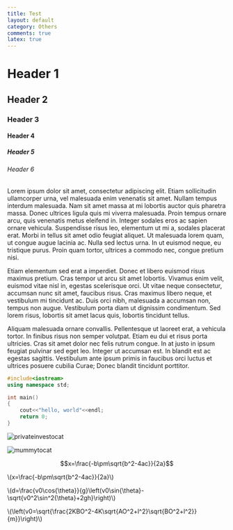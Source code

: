 ```yaml
---
title: Test
layout: default
category: Others
comments: true
latex: true
---
```



# Header 1

## Header 2

### Header 3

#### Header 4

##### Header 5

###### Header 6

Lorem ipsum dolor sit amet, consectetur adipiscing elit. Etiam sollicitudin ullamcorper urna, vel malesuada enim venenatis sit amet. Nullam tempus interdum malesuada. Nam sit amet massa at mi lobortis auctor quis pharetra massa. Donec ultrices ligula quis mi viverra malesuada. Proin tempus ornare arcu, quis venenatis metus eleifend in. Integer sodales eros ac sapien ornare vehicula. Suspendisse risus leo, elementum ut mi a, sodales placerat erat. Morbi in tellus sit amet odio feugiat aliquet. Ut malesuada lorem quam, ut congue augue lacinia ac. Nulla sed lectus urna. In ut euismod neque, eu tristique purus. Proin quam tortor, ultrices a commodo nec, congue pretium nisi.

Etiam elementum sed erat a imperdiet. Donec et libero euismod risus maximus pretium. Cras tempor ut arcu sit amet lobortis. Vivamus enim velit, euismod vitae nisl in, egestas scelerisque orci. Ut vitae neque consectetur, accumsan nunc sit amet, faucibus risus. Cras maximus libero neque, et vestibulum mi tincidunt ac. Duis orci nibh, malesuada a accumsan non, tempus non augue. Vestibulum porta diam ut dignissim condimentum. Sed lorem risus, lobortis sit amet lacus quis, lobortis tincidunt tellus.

Aliquam malesuada ornare convallis. Pellentesque ut laoreet erat, a vehicula tortor. In finibus risus non semper volutpat. Etiam eu dui et risus porta ultricies. Cras sit amet dolor nec felis rutrum congue. In at justo in ipsum feugiat pulvinar sed eget leo. Integer ut accumsan est. In blandit est ac egestas sagittis. Vestibulum ante ipsum primis in faucibus orci luctus et ultrices posuere cubilia Curae; Donec blandit tincidunt porttitor.


```cpp
#include<iostream>
using namespace std;

int main()
{
    cout<<"hello, world"<<endl;
    return 0;
}
```

![privateinvestocat](https://octodex.github.com/images/privateinvestocat.jpg)

![mummytocat](https://octodex.github.com/images/mummytocat.gif)

$$x=\frac{-b\pm\sqrt{b^2-4ac}}{2a}$$

\\(x=\frac{-b\pm\sqrt{b^2-4ac}}{2a}\\)

\\(d=\frac{v0\cos{\theta}}{g}\left(v0\sin{\theta}-\sqrt{v0^2\sin^2{\theta}+2gh}\right)\\)

\\(\left(v0=\sqrt{\frac{2KBO^2-4K\sqrt{AO^2+l^2}\sqrt{BO^2+l^2}}{m}}\right)\\)


